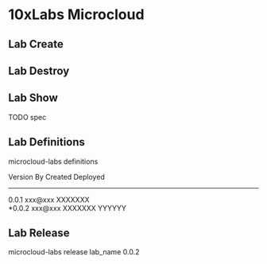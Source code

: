 # 10xLabs Microcloud

## Lab Create

## Lab Destroy

## Lab Show

TODO spec

## Lab Definitions

microcloud-labs definitions

Version		By      Created   Deployed
------- ---------- --------- ----------
 0.0.1   xxx@xxx    XXXXXXX    
*0.0.2   xxx@xxx    XXXXXXX    YYYYYY

## Lab Release

microcloud-labs release lab_name 0.0.2